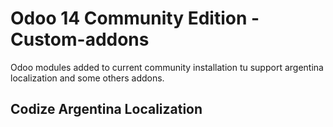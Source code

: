 # Odoo 14 Community Edition - Custom-addons

Odoo modules added to current community installation tu support argentina localization and some others addons.

## Codize Argentina Localization


